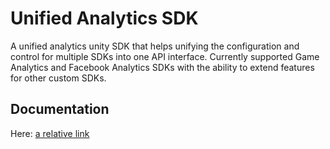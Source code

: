 # Unified Analytics SDK

 A unified analytics unity SDK that helps unifying the configuration and control for multiple SDKs into one API interface. Currently supported Game Analytics and Facebook Analytics SDKs with the ability to extend features for other custom SDKs.
 
 ## Documentation
 Here: [a relative link](Assets/UnifiedAnalyticsSDK/Documentation.pdf)
 
